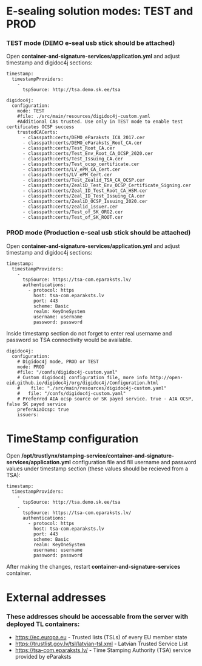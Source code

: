 # E-sealing solution modes: TEST and PROD
### TEST mode (DEMO e-seal usb stick should be attached)
Open **container-and-signature-services/application.yml** and adjust timestamp and digidoc4j sections:
```
timestamp:
  timestampProviders:
    -
      tspSource: http://tsa.demo.sk.ee/tsa
```
```
digidoc4j:
  configuration:
    mode: TEST
    #file: ./src/main/resources/digidoc4j-custom.yaml
    #Additional CAs trusted. Use only in TEST mode to enable test certificates OCSP success
    trustedCACerts:
      - classpath:certs/DEMO_eParaksts_ICA_2017.cer
      - classpath:certs/DEMO_eParaksts_Root_CA.cer
      - classpath:certs/Test_Root_CA.cer
      - classpath:certs/Test_Env_Root_CA_OCSP_2020.cer
      - classpath:certs/Test_Issuing_CA.cer
      - classpath:certs/Test_ocsp_certificate.cer
      - classpath:certs/LV_ePM_CA_Cert.cer
      - classpath:certs/LV_ePM_Cert.cer
      - classpath:certs/Test_Zealid_TSA_CA_OCSP.cer
      - classpath:certs/ZealiD_Test_Env_OCSP_Certificate_Signing.cer
      - classpath:certs/Zeal_ID_Test_Root_CA_HSM.cer
      - classpath:certs/Zeal_ID_Test_Issuing_CA.cer
      - classpath:certs/ZealiD_OCSP_Issuing_2020.cer
      - classpath:certs/zealid_issuer.cer
      - classpath:certs/Test_of_SK_ORG2.cer
      - classpath:certs/Test_of_SK_ROOT.cer
```
### PROD mode (Production e-seal usb stick should be attached)
Open **container-and-signature-services/application.yml** and adjust timestamp and digidoc4j sections:
```
timestamp:
  timestampProviders:
    -
      tspSource: https://tsa-com.eparaksts.lv/
      authentications:
        - protocol: https
          host: tsa-com.eparaksts.lv
          port: 443
          scheme: Basic
          realm: KeyOneSystem
          username: username
          password: password
```
Inside timestamp section do not forget to enter real username and password so TSA connectivity would be available. 
```
digidoc4j:
  configuration:
    # Digidoc4j mode, PROD or TEST
    mode: PROD
    #file: "/confs/digidoc4j-custom.yaml"
    # Custom digidoc4j configuration file, more info http://open-eid.github.io/digidoc4j/org/digidoc4j/Configuration.html
    #    file: "./src/main/resources/digidoc4j-custom.yaml"
    #   file: "/confs/digidoc4j-custom.yaml"
    # Preferred AIA ocsp source or SK payed service. true - AIA OCSP, false SK payed service
    preferAiaOcsp: true
    issuers:
```


# TimeStamp configuration

Open **/opt/trustlynx/stamping-service/container-and-signature-services/application.yml** configuration file and fill username and password values under timestamp section (these values should be recieved from a TSA):

```
timestamp:
  timestampProviders:
    -
      tspSource: http://tsa.demo.sk.ee/tsa
    -
      tspSource: https://tsa-com.eparaksts.lv/
      authentications:
        - protocol: https
          host: tsa-com.eparaksts.lv
          port: 443
          scheme: Basic
          realm: KeyOneSystem
          username: username
          password: password
```
After making the changes, restart **container-and-signature-services** container.

# External addresses 

### These addresses should be accessable from the server with deployed TL containers:

- https://ec.europa.eu - Trusted lists (TSLs) of every EU member state
- https://trustlist.gov.lv/tsl/latvian-tsl.xml - Latvian Trusted Service List
- https://tsa-com.eparaksts.lv/ - Time Stamping Authority (TSA) service provided by eParaksts
